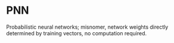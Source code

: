 # PNN
Probabilistic neural networks; misnomer, network weights directly determined by training vectors, no computation required.
